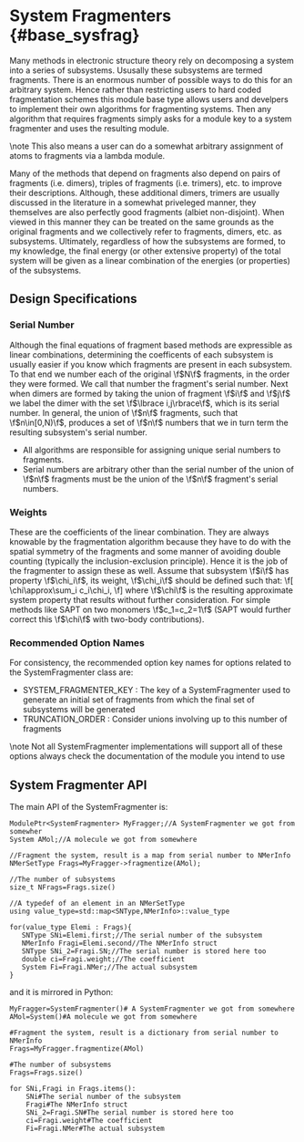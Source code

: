 System Fragmenters                                             {#base_sysfrag}
==================

Many methods in electronic structure theory rely on decomposing a system into a
series of subsystems.  Ususally these subsystems are termed fragments.  There is
an enormous number of possible ways to do this for an arbitrary system.  Hence
rather than restricting users to hard coded fragmentation schemes this module
base type allows users and develpers to implement their own algorithms for
fragmenting systems.  Then any algorithm that requires fragments simply asks
for a module key to a system fragmenter and uses the resulting module.

\note This also means a user can do a somewhat arbitrary assignment of atoms
to fragments via a lambda module.

Many of the methods that depend on fragments also depend on pairs of fragments
(i.e. dimers), triples of fragments (i.e. trimers), etc. to improve their
descriptions.  Although, these additional dimers, trimers are usually discussed
in the literature in a somewhat priveleged manner, they themselves are also
perfectly good fragments (albiet non-disjoint).  When viewed in this manner
they can be treated on the same grounds as the original fragments and we
collectively refer to fragments, dimers, etc. as subsystems.  Ultimately, 
regardless of how the subsystems are formed, to my knowledge, the final energy 
(or other extensive property) of the total system will be given as a linear 
combination of the energies (or properties) of the subsystems.

## Design Specifications

### Serial Number

Although the final equations of fragment based methods are expressible as linear
combinations, determining the coefficents of each subsystem is usually easier if
you know which fragments are present in each subsystem.  To that end we number
each of the original \f$N\f$ fragments, in the order they were formed.  We call
that number the fragment's serial number.  Next when dimers are formed by taking
the union of fragment \f$i\f$ and \f$j\f$ we label the dimer with the set
\f$\lbrace i,j\rbrace\f$, which is its serial number.  In general, the union of
\f$n\f$ fragments, such that \f$n\in[0,N)\f$, produces a set of \f$n\f$ numbers
that we in turn term the resulting subsystem's serial number.  

- All algorithms are responsible for assigning unique serial numbers to 
  fragments.  
- Serial numbers are arbitrary other than the serial number of the union of 
  \f$n\f$ fragments must be the union of the \f$n\f$ fragment's serial numbers.

### Weights

These are the coefficients of the linear combination.  They are always knowable
by the fragmentation algorithm because they have to do with the spatial symmetry
of the fragments and some manner of avoiding double counting (typically the
inclusion-exclusion principle).  Hence it is the job of the fragmenter to assign
these as well.  Assume that subsystem \f$i\f$ has property \f$\chi_i\f$, its
weight, \f$\chi_i\f$ should be defined such that:
\f[
   \chi\approx\sum_i c_i\chi_i,
\f]
where \f$\chi\f$ is the resulting approximate system property that results
without further consideration.  For simple methods like SAPT on two monomers 
\f$c_1=c_2=1\f$ (SAPT would further correct this \f$\chi\f$ with two-body
contributions).

### Recommended Option Names

For consistency, the recommended option key names for options related to the
SystemFragmenter class are:

- SYSTEM_FRAGMENTER_KEY : The key of a SystemFragmenter used to generate an
  initial set of fragments from which the final set of subsystems will be
  generated
- TRUNCATION_ORDER : Consider unions involving up to this number of fragments


\note Not all SystemFragmenter implementations will support all of these options
always check the documentation of the module you intend to use


## System Fragmenter API

The main API of the SystemFragmenter is:
~~~{.cpp}
ModulePtr<SystemFragmenter> MyFragger;//A SystemFragmenter we got from somewher
System AMol;//A molecule we got from somewhere

//Fragment the system, result is a map from serial number to NMerInfo
NMerSetType Frags=MyFragger->fragmentize(AMol);

//The number of subsystems
size_t NFrags=Frags.size()

//A typedef of an element in an NMerSetType
using value_type=std::map<SNType,NMerInfo>::value_type

for(value_type Elemi : Frags){
   SNType SNi=Elemi.first;//The serial number of the subsystem
   NMerInfo Fragi=Elemi.second//The NMerInfo struct
   SNType SNi_2=Fragi.SN;//The serial number is stored here too
   double ci=Fragi.weight;//The coefficient
   System Fi=Fragi.NMer;//The actual subsystem
}
~~~

and it is mirrored in Python:

~~~{.py}
MyFragger=SystemFragmenter()# A SystemFragmenter we got from somewhere
AMol=System()#A molecule we got from somewhere

#Fragment the system, result is a dictionary from serial number to NMerInfo
Frags=MyFragger.fragmentize(AMol)

#The number of subsystems
Frags=Frags.size()

for SNi,Fragi in Frags.items():
    SNi#The serial number of the subsystem
    Fragi#The NMerInfo struct
    SNi_2=Fragi.SN#The serial number is stored here too
    ci=Fragi.weight#The coefficient
    Fi=Fragi.NMer#The actual subsystem
~~~


